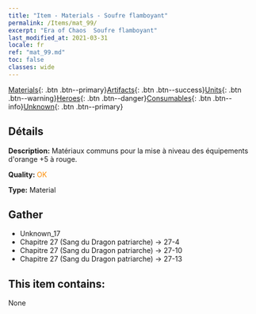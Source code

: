 ```yaml
---
title: "Item - Materials - Soufre flamboyant"
permalink: /Items/mat_99/
excerpt: "Era of Chaos  Soufre flamboyant"
last_modified_at: 2021-03-31
locale: fr
ref: "mat_99.md"
toc: false
classes: wide
---
```

 [Materials](/fr/Items/){: .btn .btn--primary}[Artifacts](/fr/Items/Artifacts/){: .btn .btn--success}[Units](/fr/Items/Units/){: .btn .btn--warning}[Heroes](/fr/Items/Heroes/){: .btn .btn--danger}[Consumables](/fr/Items/Consumables/){: .btn .btn--info}[Unknown](/fr/Items/Unknown/){: .btn .btn--primary}

## Détails
 **Description:** Matériaux communs pour la mise à niveau des équipements d'orange +5 à rouge.

 **Quality:** <span style="color: #FF8C00">OK</span>

 **Type:** Material

## Gather

*    Unknown_17 
*    Chapitre 27 (Sang du Dragon patriarche) -> 27-4 
*    Chapitre 27 (Sang du Dragon patriarche) -> 27-10 
*    Chapitre 27 (Sang du Dragon patriarche) -> 27-13 

## This item contains:

  None

